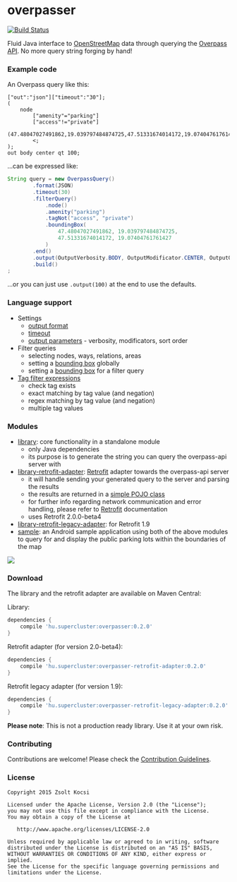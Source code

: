 # overpasser
[![Build Status](https://travis-ci.org/zsoltk/overpasser.svg?branch=master)](https://travis-ci.org/zsoltk/overpasser)

Fluid Java interface to [OpenStreetMap](https://www.openstreetmap.org/) data through querying the [Overpass API](http://wiki.openstreetmap.org/wiki/Overpass_API). No more query string forging by hand!

### Example code
An Overpass query like this:
```
["out":"json"]["timeout":"30"];
(
    node
        ["amenity"="parking"]
        ["access"!="private"]
        (47.48047027491862,19.039797484874725,47.51331674014172,19.07404761761427);
        <;
);
out body center qt 100;
```

...can be expressed like:
```java
String query = new OverpassQuery()
        .format(JSON)
        .timeout(30)
        .filterQuery()
            .node()
            .amenity("parking")
            .tagNot("access", "private")
            .boundingBox(
                47.48047027491862, 19.039797484874725,
                47.51331674014172, 19.07404761761427
            )
        .end()
        .output(OutputVerbosity.BODY, OutputModificator.CENTER, OutputOrder.QT, 100)
        .build()
;
```

...or you can just use ```.output(100)``` at the end to use the defaults.

### Language support
* Settings
  * [output format](http://wiki.openstreetmap.org/wiki/Overpass_API/Overpass_QL#Output_Format_.28out.29)
  * [timeout](http://wiki.openstreetmap.org/wiki/Overpass_API/Overpass_QL#timeout)
  * [output parameters](http://wiki.openstreetmap.org/wiki/Overpass_API/Overpass_QL#Print_.28out.29) - verbosity, modificators, sort order
* Filter queries
  * selecting nodes, ways, relations, areas
  * setting a [bounding box](http://wiki.openstreetmap.org/wiki/Overpass_API/Overpass_QL#Global_bounding_box_.28bbox.29) globally
  * setting a [bounding box](http://wiki.openstreetmap.org/wiki/Overpass_API/Overpass_QL#Bounding_box) for a filter query
* [Tag filter expressions](http://wiki.openstreetmap.org/wiki/Overpass_API/Overpass_QL#Filters)
    * check tag exists 
    * exact matching by tag value (and negation)
    * regex matching by tag value (and negation)
    * multiple tag values
  
### Modules
* [library](https://github.com/zsoltk/overpasser/tree/master/library): core functionality in a standalone module 
  * only Java dependencies
  * its purpose is to generate the string you can query the overpass-api server with
* [library-retrofit-adapter](https://github.com/zsoltk/overpasser/tree/master/library-retrofit-adapter): [Retrofit](http://square.github.io/retrofit/) adapter towards the overpass-api server
  * it will handle sending your generated query to the server and parsing the results
  * the results are returned in a [simple POJO class](https://github.com/zsoltk/overpasser/blob/master/library-retrofit-adapter/src/main/java/hu/supercluster/overpasser/adapter/OverpassQueryResult.java)
  * for further info regarding network communication and error handling, please refer to [Retrofit](http://square.github.io/retrofit/) documentation
  * uses Retrofit 2.0.0-beta4
* [library-retrofit-legacy-adapter](https://github.com/zsoltk/overpasser/tree/master/library-retrofit-legacy-adapter): for Retrofit 1.9
* [sample](https://github.com/zsoltk/overpasser/tree/master/sample): an Android sample application using both of the above modules to query for and display the public parking lots within the boundaries of the map

![](http://imgur.com/A4TGjjx.png)

### Download

The library and the retrofit adapter are available on Maven Central:

Library:
```groovy
dependencies {
    compile 'hu.supercluster:overpasser:0.2.0'
}
```
  
Retrofit adapter (for version 2.0-beta4):
```groovy
dependencies {
    compile 'hu.supercluster:overpasser-retrofit-adapter:0.2.0'
}
```

Retrofit legacy adapter (for version 1.9):
```groovy
dependencies {
    compile 'hu.supercluster:overpasser-retrofit-legacy-adapter:0.2.0'
}
```

**Please note**: This is not a production ready library. Use it at your own risk.

### Contributing

Contributions are welcome! Please check the [Contribution Guidelines](CONTRIBUTING.md).

### License

    Copyright 2015 Zsolt Kocsi

    Licensed under the Apache License, Version 2.0 (the "License");
    you may not use this file except in compliance with the License.
    You may obtain a copy of the License at

       http://www.apache.org/licenses/LICENSE-2.0

    Unless required by applicable law or agreed to in writing, software
    distributed under the License is distributed on an "AS IS" BASIS,
    WITHOUT WARRANTIES OR CONDITIONS OF ANY KIND, either express or implied.
    See the License for the specific language governing permissions and
    limitations under the License.
